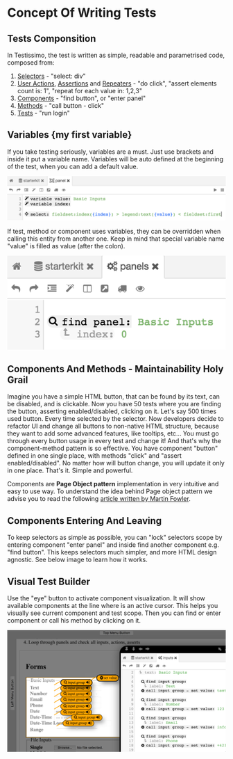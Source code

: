 # Concept Of Writing Tests

## Tests Componsition

In Testissimo, the test is written as simple, readable and parametrised code, composed from:
1. [Selectors](#/selectors) - "select: div"
2. [User Actions](#/actions-assertions-and-repeaters), [Assertions](#/actions-assertions-and-repeaters) and [Repeaters](#/actions-assertions-and-repeaters) - "do click",  "assert elements count is: 1", "repeat for each value in: 1,2,3" 
3. [Components](#/components-and-methods) - "find button", or "enter panel"
4. [Methods](#/components-and-methods) - "call button - click"
5. [Tests](#/tests) - "run login"

## Variables {my first variable}

If you take testing seriously, variables are a must. Just use brackets and inside it put a variable name. Variables will be auto defined at the beginning of the test, when you can add a default value. 

![](/documentation/images/vars_definition.png)

If test, method or component uses variables, they can be overridden when calling this entity from another one. Keep in mind that special variable name "value" is filled as value (after the colon).

![](/documentation/images/vars_usage.png)

## Components And Methods - Maintainability Holy Grail

Imagine you have a simple HTML button, that can be found by its text, can be disabled, and is clickable. Now you have 50 tests where you are finding the button, asserting enabled/disabled, clicking on it. Let's say 500 times used button. Every time selected by the selector. Now developers decide to refactor UI and change all buttons to non-native HTML structure, because they want to add some advanced features, like tooltips, etc... You must go through every button usage in every test and change it! And that's why the component-method pattern is so effective. You have component "button" defined in one single place, with methods "click" and "assert enabled/disabled". No matter how will button change, you will update it only in one place. That's it. Simple and powerful.

Components are **Page Object pattern** implementation in very intuitive and easy to use way. To understand the idea behind Page object pattern we advise you to read the following [article written by Martin Fowler](https://martinfowler.com/bliki/PageObject.html).

## Components Entering And Leaving

To keep selectors as simple as possible, you can "lock" selectors scope by entering component "enter panel" and inside find another component e.g. "find button". This keeps selectors much simpler, and more HTML design agnostic. See below image to learn how it works.

## Visual Test Builder

Use the "eye" button to activate component visualization. It will show available components at the line where is an active cursor. This helps you visually see current component and test scope. Then you can find or enter component or call his method by clicking on it.

![](/documentation/images/visual_builder.png)
